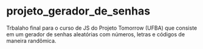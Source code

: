 # projeto_gerador_de_senhas
Trbalaho final para o curso de JS do Projeto Tomorrow (UFBA) que consiste em um gerador de senhas aleatórias com números, letras e códigos de maneira randômica.
